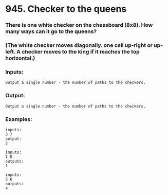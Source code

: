 # 945. Checker to the queens

### There is one white checker on the chessboard (8x8). How many ways can it go to the queens?

### (The white checker moves diagonally. one cell up-right or up-left. A checker moves to the king if it reaches the top horizontal.)

### Inputs:
```
Output a single number - the number of paths to the checkers.
```

### Output:
```
Output a single number - the number of paths to the checkers.
```

### Examples:
```
inputs:
3 7
output:
2

inputs:
1 8
outputs:
1

inputs:
3 6
outputs:
4
```